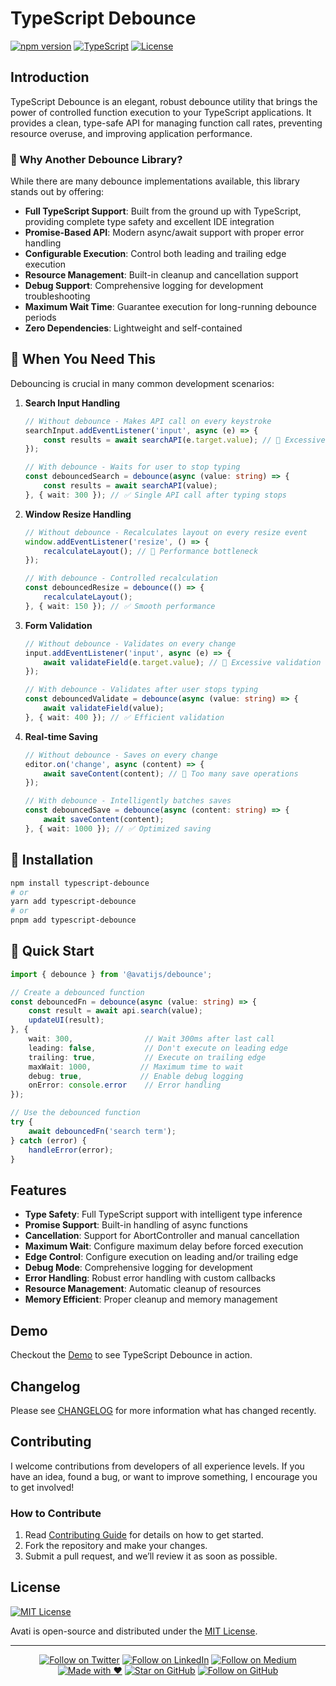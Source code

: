 # TypeScript Debounce

[![npm version](https://badge.fury.io/js/@avatijs%2Fdebounce.svg)](https://badge.fury.io/js/@avatijs%2Fdebounce)
[![TypeScript](https://img.shields.io/badge/TypeScript-5.0-blue.svg)](https://www.typescriptlang.org/)
[![License](https://img.shields.io/npm/l/@avatijs%2Fdebounce.svg)](https://github.com/KhaledSMQ/avati/blob/master/LICENSE)

## Introduction

TypeScript Debounce is an elegant, robust debounce utility that brings the power of controlled function execution to your TypeScript applications. It provides a clean, type-safe API for managing function call rates, preventing resource overuse, and improving application performance.

### 🌟 Why Another Debounce Library?

While there are many debounce implementations available, this library stands out by offering:

- **Full TypeScript Support**: Built from the ground up with TypeScript, providing complete type safety and excellent IDE integration
- **Promise-Based API**: Modern async/await support with proper error handling
- **Configurable Execution**: Control both leading and trailing edge execution
- **Resource Management**: Built-in cleanup and cancellation support
- **Debug Support**: Comprehensive logging for development troubleshooting
- **Maximum Wait Time**: Guarantee execution for long-running debounce periods
- **Zero Dependencies**: Lightweight and self-contained

## 🎯 When You Need This

Debouncing is crucial in many common development scenarios:

1. **Search Input Handling**
   ```typescript
   // Without debounce - Makes API call on every keystroke
   searchInput.addEventListener('input', async (e) => {
       const results = await searchAPI(e.target.value); // 🔴 Excessive API calls
   });

   // With debounce - Waits for user to stop typing
   const debouncedSearch = debounce(async (value: string) => {
       const results = await searchAPI(value);
   }, { wait: 300 }); // ✅ Single API call after typing stops
   ```

2. **Window Resize Handling**
   ```typescript
   // Without debounce - Recalculates layout on every resize event
   window.addEventListener('resize', () => {
       recalculateLayout(); // 🔴 Performance bottleneck
   });

   // With debounce - Controlled recalculation
   const debouncedResize = debounce(() => {
       recalculateLayout();
   }, { wait: 150 }); // ✅ Smooth performance
   ```

3. **Form Validation**
   ```typescript
   // Without debounce - Validates on every change
   input.addEventListener('input', async (e) => {
       await validateField(e.target.value); // 🔴 Excessive validation
   });

   // With debounce - Validates after user stops typing
   const debouncedValidate = debounce(async (value: string) => {
       await validateField(value);
   }, { wait: 400 }); // ✅ Efficient validation
   ```

4. **Real-time Saving**
   ```typescript
   // Without debounce - Saves on every change
   editor.on('change', async (content) => {
       await saveContent(content); // 🔴 Too many save operations
   });

   // With debounce - Intelligently batches saves
   const debouncedSave = debounce(async (content: string) => {
       await saveContent(content);
   }, { wait: 1000 }); // ✅ Optimized saving
   ```

## 🚀 Installation

```bash
npm install typescript-debounce
# or
yarn add typescript-debounce
# or
pnpm add typescript-debounce
```

## 📘 Quick Start

```typescript
import { debounce } from '@avatijs/debounce';

// Create a debounced function
const debouncedFn = debounce(async (value: string) => {
    const result = await api.search(value);
    updateUI(result);
}, {
    wait: 300,                // Wait 300ms after last call
    leading: false,           // Don't execute on leading edge
    trailing: true,           // Execute on trailing edge
    maxWait: 1000,           // Maximum time to wait
    debug: true,             // Enable debug logging
    onError: console.error    // Error handling
});

// Use the debounced function
try {
    await debouncedFn('search term');
} catch (error) {
    handleError(error);
}
```

## Features

- **Type Safety**: Full TypeScript support with intelligent type inference
- **Promise Support**: Built-in handling of async functions
- **Cancellation**: Support for AbortController and manual cancellation
- **Maximum Wait**: Configure maximum delay before forced execution
- **Edge Control**: Configure execution on leading and/or trailing edge
- **Debug Mode**: Comprehensive logging for development
- **Error Handling**: Robust error handling with custom callbacks
- **Resource Management**: Automatic cleanup of resources
- **Memory Efficient**: Proper cleanup and memory management

## Demo

Checkout the [Demo](https://codepen.io/khaledsmq/pen/wvVVYYe) to see TypeScript Debounce in action.

## Changelog

Please see [CHANGELOG](./CHANGELOG.md) for more information what has changed recently.

## Contributing

I welcome contributions from developers of all experience levels. If you have an idea, found a bug, or want to improve something, I encourage you to get involved!

### How to Contribute
1. Read [Contributing Guide](https://github.com/KhaledSMQ/avati/blob/master/Contributing.md) for details on how to get started.
2. Fork the repository and make your changes.
3. Submit a pull request, and we’ll review it as soon as possible.

## License

[![MIT License](https://img.shields.io/badge/license-MIT-blue.svg)](https://github.com/KhaledSMQ/avati/blob/master/LICENSE)

Avati is open-source and distributed under the [MIT License](https://github.com/KhaledSMQ/avati/blob/master/LICENSE).

---
<div align="center">

[![Follow on Twitter](https://img.shields.io/twitter/follow/KhaledSMQ.svg?style=social)](https://x.com/khaledsmq_)
[![Follow on LinkedIn](https://img.shields.io/badge/LinkedIn-Connect-blue.svg)](https://www.linkedin.com/in/khaledsmq/)
[![Follow on Medium](https://img.shields.io/badge/Medium-Follow-black.svg)](https://medium.com/@khaled.smq)
[![Made with ❤️](https://img.shields.io/badge/Made%20with-❤️-red.svg)](https://github.com/KhaledSMQ)
[![Star on GitHub](https://img.shields.io/github/stars/KhaledSMQ/avati.svg?style=social)](https://github.com/KhaledSMQ/avati/stargazers)
[![Follow on GitHub](https://img.shields.io/github/followers/KhaledSMQ.svg?style=social&label=Follow)](https://github.com/KhaledSMQ)

</div>
